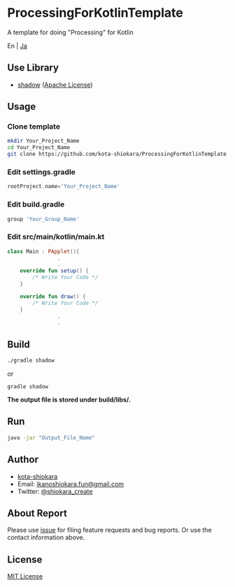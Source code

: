 # ProcessingForKotlinTemplate
A template for doing "Processing" for Kotlin

En | [Ja](./README.ja.md)  

## Use Library
- [shadow](https://github.com/johnrengelman/shadow) ([Apache License](http://www.apache.org/licenses/LICENSE-2.0))

## Usage
### Clone template
```bash
mkdir Your_Project_Name
cd Your_Project_Name
git clone https://github.com/kota-shiokara/ProcessingForKotlinTemplate.git
```

### Edit settings.gradle
```settings.gradle
rootProject.name='Your_Project_Name'
```

### Edit build.gradle
```build.gradle
group 'Your_Group_Name'
```

### Edit src/main/kotlin/main.kt
```kt
class Main : PApplet(){
                .
                .
    override fun setup() {
        /* Write Your Code */
    }

    override fun draw() {
        /* Write Your Code */
    }
                .
                .
```

## Build
```bash
./gradle shadow
```
or
```
gradle shadow
```
**The output file is stored under build/libs/.**

## Run
```bash
java -jar "Output_File_Name"
```

## Author
- [kota-shiokara](https://github.com/kota-shiokara)
- Email: ikanoshiokara.fun@gmail.com
- Twitter: [@shiokara_create](https://twitter.com/shiokara_create)

## About Report
Please use [issue](https://github.com/kota-shiokara/ProcessingForKotlinTemplate/issues) for filing feature requests and bug reports. Or use the contact information above.

## License
[MIT License](https://choosealicense.com/licenses/mit/)
